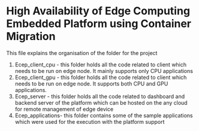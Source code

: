 # High Availability of Edge Computing Embedded Platform using Container Migration

This file explains the organisation of the folder for the project
1. Ecep_client_cpu - this folder holds all the code related to client which needs to be run on edge node. It mainly supports only CPU applications
2. Ecep_client_gpu - this folder holds all the code related to client which needs to be run on edge node. It supports both CPU and GPU applications.
3. Ecep_server - this folder holds all the code related to dashboard and backend server of the platform which can be hosted on the any cloud for remote management of edge device
4. Ecep_applications- this folder contains some of the sample applications which were used for the execution with the platform support
